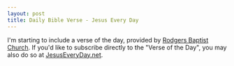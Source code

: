 ```yaml
---
layout: post
title: Daily Bible Verse - Jesus Every Day
---
```


I'm starting to include a verse of the day, provided by <a
href="http://rodgersbaptist.net/">Rodgers Baptist Church</a>.  If you'd like to
subscribe directly to the "Verse of the Day", you may also do so at <a
href="http://jesuseveryday.net">JesusEveryDay.net</a>.
